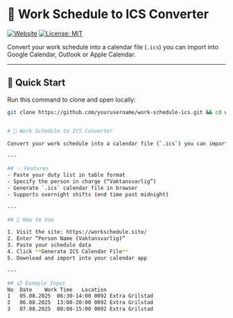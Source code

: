 # 📅 Work Schedule to ICS Converter

[![Website](https://img.shields.io/website?url=https%3A%2F%2Fworkschedule.site&label=Live%20Demo&logo=google-chrome&logoColor=white)](https://workschedule.site) [![License: MIT](https://img.shields.io/badge/License-MIT-green.svg)](LICENSE)

Convert your work schedule into a calendar file (`.ics`) you can import into Google Calendar, Outlook or Apple Calendar.  

---

## 🚀 Quick Start

Run this command to clone and open locally:

```bash
git clone https://github.com/yourusername/work-schedule-ics.git && cd work-schedule-ics && start index.html


# 📅 Work Schedule to ICS Converter

Convert your work schedule into a calendar file (`.ics`) you can import into Google Calendar, Outlook or Apple Calendar.

---

## ✨ Features
- Paste your duty list in table format  
- Specify the person in charge (“Vaktansvarlig”)  
- Generate `.ics` calendar file in browser  
- Supports overnight shifts (end time past midnight)  

---

## 🚀 How to Use

1. Visit the site: https://workschedule.site/  
2. Enter “Person Name (Vaktansvarlig)”  
3. Paste your schedule data  
4. Click **Generate ICS Calendar File**  
5. Download and import into your calendar app  

---

## 📋 Example Input
No	Date	Work Time	Location
1	05.08.2025	06:30-14:00	0092 Extra Grilstad
2	06.08.2025	13:00-20:00	0092 Extra Grilstad
3	07.08.2025	08:00-15:00	0092 Extra Grilstad


